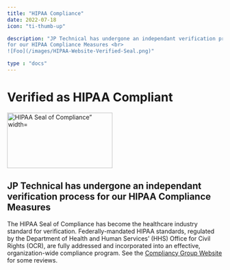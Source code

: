 ```yaml
---
title: "HIPAA Compliance"
date: 2022-07-18
icon: "ti-thumb-up"

description: "JP Technical has undergone an independant verification process
for our HIPAA Compliance Measures <br>
![Foo](/images/HIPAA-Website-Verified-Seal.png)"

type : "docs"
---
```

# Verified as HIPAA Compliant

<a href="https://compliancy-group.com/hipaa-compliance-verification" target="_blank" rel="noopener"><img class="aligncenter wp-image-13813" src="https://compliancy-group.com/wp-content/uploads/2020/07/HIPAA-Website-Verified-Seal.png" alt="HIPAA Seal of Compliance” width=" width="246" height="130" /></a>

## JP Technical has undergone an independant verification process for our HIPAA Compliance Measures

The HIPAA Seal of Compliance has become the healthcare industry standard for verification. Federally-mandated HIPAA standards, regulated by the Department of Health and Human Services’ (HHS) Office for Civil Rights (OCR), are fully addressed and incorporated into an effective, organization-wide compliance program. See the [Compliancy Group Website](https://compliancy-group.com/hipaa-case-studies/) for some reviews. 
